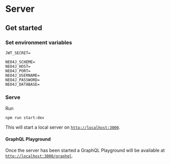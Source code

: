 # Server

## Get started

### Set environment variables

```
JWT_SECRET=

NEO4J_SCHEME=
NEO4J_HOST=
NEO4J_PORT=
NEO4J_USERNAME=
NEO4J_PASSWORD=
NEO4J_DATABASE=
```

### Serve

Run

```
npm run start:dev
```

This will start a local server on [`http://localhost:3000`](http://localhost:3000).

#### GraphQL Playground

Once the server has been started a GraphQL Playground will be available at [`http://localhost:3000/graphql`](http://localhost:3000/graphql).
